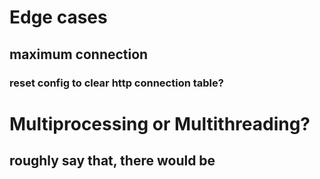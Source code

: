 # Edge cases

## maximum connection

### reset config to clear http connection table?

# Multiprocessing  or Multithreading?

## roughly say that, there would be 